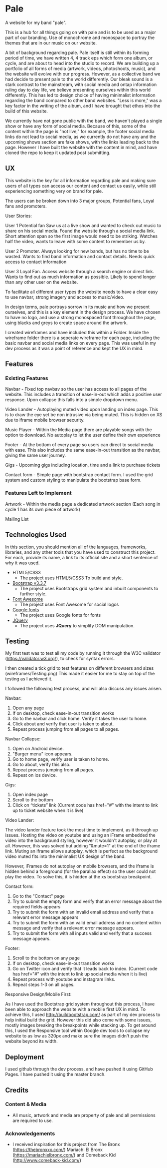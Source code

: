 # Pale

A website for my band "pale".

This is a hub for all things going on with pale and is to be used as a major part of our branding. Use of monochrome and monospace to portray the themes that are in our music on our website.

A bit of background regarding pale. Pale itself is still within its forming period of time, we have written 4, 4 track eps which form one album, or cycle, and are about to head into the studio to record. We are building up a portfolio of all forms of media (artwork, videos, photoshoots, music), and the website will evolve with our progress. However, as a collective band we had decide to present pale to the world differently. Our bleak sound is a stark contrast to the mainstream, with social media and ontap information ruling day to day life, we believe presenting ourselves within this world differently. This has led to design choice of having minimalist information regarding the band compared to other band websites. "Less is more," was a key factor in the writing of the album, and I have brought that ethos into the build of this website.

We currently have not gone public with the band, we haven't played a single show or have any form of social media. Because of this, some of the content within the page is "not live," for example, the footer social media links do not lead to social media, as we currently do not have any and the upcoming shows section are fake shows, with the links leading back to the page. However I have built the website with the content in mind, and have cloned the repo to keep it updated post submitting.
 
## UX

This website is the key for all information regarding pale and making sure users of all types can access our content and contact us easily, while still experiencing something very on brand for pale. 

The users can be broken down into 3 major groups, Potential fans, Loyal fans and promoters. 

User Stories:

User 1
Potential fan Saw us at a live show and wanted to check out music to share on his social media. Found the website through a social media link. Short attention span so the first image would need to be striking. Watches half the video, wants to leave with some content to remember us by.

User 2
Promoter. Always looking for new bands, but has no time to be wasted. Wants to find band information and contact details. Needs quick access to contact information

User 3
Loyal Fan. Access website through a search engine or direct link. Wants to find out as much information as possible. Likely to spend longer than any other user on the website.

To facilitate all different user types the website needs to have a clear easy to use navbar, strong imagery and access to music/video. 

In design terms, pale portrays sorrow in its music and how we present ourselves, and this is a key element in the design process. We have chosen to have no logo, and use a strong monospaced font throughout the page, using blacks and greys to create space around the artwork.

I created wireframes and have included this within a Folder. Inside the wireframe folder there is a seperate wireframe for each page, including the basic navbar and social media links on every page. This was useful in my dev process as it was a point of reference and kept the UX in mind.

## Features

### Existing Features

Navbar - Fixed top navbav so the user has access to all pages of the website. This includes a transition of ease-in-out which adds a positive user response. Upon collapse this falls into a simple dropdown menu.

Video Lander - Autoplaying muted video upon landing on index page. This is to draw the eye yet be non intrusive via being muted. This is hidden on XS due to iframe mobile browser security.

Music Player - Within the Media page there are playable songs with the option to download. No autoplay to let the user define their own experience 

Footer - At the bottom of every page so users can direct to social media with ease. This also includes the same ease-in-out transition as the navbar, giving the same user journey.

Gigs - Upcoming gigs including location, time and a link to purchase tickets

Contact form - Simple page with bootstrap contact form. I used the grid system and custom styling to manipulate the bootstrap base form.

### Features Left to Implement

Artwork - Within the media page a dedicated artwork section (Each song in cycle 1 has its own piece of artwork)

Mailing List

## Technologies Used

In this section, you should mention all of the languages, frameworks, libraries, and any other tools that you have used to construct this project. For each, provide its name, a link to its official site and a short sentence of why it was used.

- HTML5/CSS3
    - The project uses HTML5/CSS3 To build and style.
- [Bootstrap v3.3.7](https://getbootstrap.com/docs/3.3/)
    - The project uses Bootstraps grid system and inbuilt components to further style.
- [Font Awesome](https://fontawesome.com/)
    - The project uses Font Awesome for social logos
- [Google fonts](https://fonts.google.com/)
    - The project uses Google fonts for fonts
- [JQuery](https://jquery.com)
    - The project uses **JQuery** to simplify DOM manipulation.


## Testing

My first test was to test all my code by running it through the W3C validator (https://validator.w3.org/), to check for syntax errors. 

I then created a tick grid to test features on different browsers and sizes (wireframes/Testing.png) This made it easier for me to stay on top of the testing as I achieved it. 

I followed the following test process, and will also discuss any issues arisen.

Navbar:

1. Open any page
2. If on desktop, check ease-in-out transition works
3. Go to the navbar and click home. Verify it takes the user to home.
4. Click about and verify that user is taken to about.
5. Repeat process jumping from all pages to all pages.

Navbar Collapse:
1. Open on Android device.
2. "Burger menu" icon appears. 
3. Go to home page, verify user is taken to home.
4. Go to about, verify this also.
5. Repeat process jumping from all pages.
6. Repeat on ios device.

Gigs:

1. Open index page
2. Scroll to the bottom
3. Click on “tickets” link (Current code has href="#" with the intent to link up to ticket website when it is live)

Video Lander:

The video lander feature took the most time to implement, as it through up issues. Hosting the video on youtube and using an iFrame embedded the video into the background styling, however it wouldn't autoplay, or play at all. However, this was solved but adding "&mute=1" at the end of the iframe link. Muting an iframe allows autoplay, which is perfect as the background video muted fits into the minimalist UX design of the band. 

However, iFrames do not autoplay on mobile browsers, and the iframe is hidden behind a foreground (for the parallax effect) so the user could not play the video. To solve this, it is hidden at the xs bootstrap breakpoint.

Contact form:
1. Go to the "Contact" page
2. Try to submit the empty form and verify that an error message about the required fields appears
3. Try to submit the form with an invalid email address and verify that a relevant error message appears
3. Try to submit the form with an valid email address and no content within message and verify that a relevant error message appears.
4. Try to submit the form with all inputs valid and verify that a success message appears.

Footer:
1. Scroll to the bottom on any page
2. If on desktop, check ease-in-out transition works
3. Go on Twitter icon and verify that it leads back to index. (Current code has href="#" with the intent to link up social media when it is live)
4. Repeat process with youtube and instagram links.
5. Repeat steps 1-3 on all pages.

Responsive Design/Mobile First:

As I have used the Bootstrap grid system throughout this process, I have been able to approach the website with a mobile first UX in mind. To achieve this, I used http://buildbootstrap.com/ as part of my dev process to help initial build the grid. However this did also come with some issues, mostly images breaking the breakpoints while stacking up.
To get around this, I used the Responsive tool within Google dev tools to collapse my website to as low as 320px and make sure the images didn't push the website beyond its width.

## Deployment

I used github through the dev process, and have pushed it using GitHub Pages. I have pushed it using the master branch.

## Credits

### Content & Media

- All music, artwork and media are property of pale and all permissions are required to use. 

### Acknowledgements

- I received inspiration for this project from The Bronx (https://thebronxxx.com/) Mariachi El Bronx (https://mariachielbronx.com/) and Comeback Kid (http://www.comeback-kid.com/)



